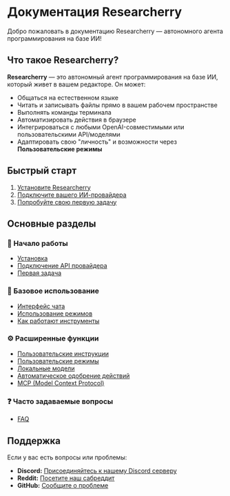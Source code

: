# Документация Researcherry

Добро пожаловать в документацию Researcherry — автономного агента программирования на базе ИИ!

## Что такое Researcherry?

**Researcherry** — это автономный агент программирования на базе ИИ, который живет в вашем редакторе. Он может:

- Общаться на естественном языке
- Читать и записывать файлы прямо в вашем рабочем пространстве
- Выполнять команды терминала
- Автоматизировать действия в браузере
- Интегрироваться с любыми OpenAI-совместимыми или пользовательскими API/моделями
- Адаптировать свою "личность" и возможности через **Пользовательские режимы**

## Быстрый старт

1. [Установите Researcherry](./getting-started/installing.md)
2. [Подключите вашего ИИ-провайдера](./getting-started/connecting-api-provider.md)
3. [Попробуйте свою первую задачу](./getting-started/your-first-task.md)

## Основные разделы

### 🚀 Начало работы

- [Установка](./getting-started/installing.md)
- [Подключение API провайдера](./getting-started/connecting-api-provider.md)
- [Первая задача](./getting-started/your-first-task.md)

### 📖 Базовое использование

- [Интерфейс чата](./basic-usage/the-chat-interface.md)
- [Использование режимов](./basic-usage/using-modes.md)
- [Как работают инструменты](./basic-usage/how-tools-work.md)

### ⚙️ Расширенные функции

- [Пользовательские инструкции](./advanced-usage/custom-instructions.md)
- [Пользовательские режимы](./advanced-usage/custom-modes.md)
- [Локальные модели](./advanced-usage/local-models.md)
- [Автоматическое одобрение действий](./advanced-usage/auto-approving-actions.md)
- [MCP (Model Context Protocol)](./advanced-usage/mcp.md)

### ❓ Часто задаваемые вопросы

- [FAQ](./faq.md)

## Поддержка

Если у вас есть вопросы или проблемы:

- **Discord:** [Присоединяйтесь к нашему Discord серверу](https://discord.gg/researcherrycoder)
- **Reddit:** [Посетите наш сабреддит](https://www.reddit.com/r/ResearcherryCoder)
- **GitHub:** [Сообщите о проблеме](https://github.com/Researcherry/researcherry/issues)
